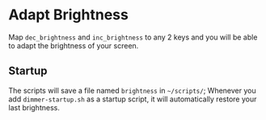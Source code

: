 # Adapt Brightness
Map `dec_brightness` and `inc_brightness` to any 2 keys and you will be able to adapt the brightness of your screen.
## Startup
The scripts will save a file named `brightness` in `~/scripts/`; Whenever you add `dimmer-startup.sh` as a startup script, it will automatically restore your last brightness.
